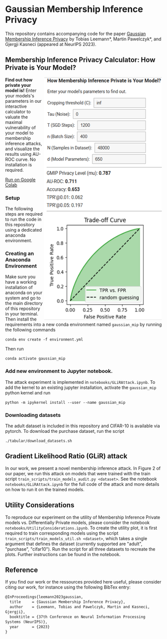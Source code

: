 # Gaussian Membership Inference Privacy

This repository contains accompanying code for the paper [Gaussian Membership Inference Privacy](https://arxiv.org/abs/2306.07273) by Tobias Leemann*, Martin Pawelczyk*, and Gjergji Kasneci (appeared at NeurIPS 2023).

## Membership Inference Privacy Calculator: How Private is Your Model? 

<a href="https://colab.research.google.com/drive/1R3yqS8k9bOhxp3WPmOmBKUvrKPTGKLjs?usp=sharing"><img align="right" width="378" height="778" src="https://raw.githubusercontent.com/tleemann/gaussian_mip/cpu-option/images/PrivacyCalculator.PNG"></a>

**Find out how private your model is!** Enter your models's parameters in our interactive calculator to valuate the maximal vulnerability of your model to membership inference attacks, and visualize the results using AU-ROC curve. No installation is required.

[Run on Google Colab](https://colab.research.google.com/drive/1R3yqS8k9bOhxp3WPmOmBKUvrKPTGKLjs?usp=sharing)

### Setup
The following steps are required to run the code in this repository using a dedicated anaconda environment.

### Creating an Anaconda Environment
Make sure you have a working installation of anaconda on your system and go to the main directory of this repository in your terminal.
Then install the requirements into a new conda environment named ```gaussian_mip``` by running the following commands 
```
conda env create -f environment.yml
```
Then run
```
conda activate gaussian_mip
```

### Add new environment to Jupyter notebook.
The attack experiment is implemented in ```notebooks/GLiRAttack.ipynb```. To add the kernel to an existing jupyter installation, activate the ```gaussian_mip``` python kernel and run

```
python -m ipykernel install --user --name gaussian_mip
```

### Downloading datasets
The adult dataset is included in this repository and CIFAR-10 is available via pytorch. To download the purchase dataset, run the script
```
./tabular/download_datasets.sh
```

## Gradient Likelihood Ratio (GLiR) attack

In our work, we present a novel membership inference attack. In Figure 2 of our paper, we run this attack on models that were trained with the train script ```train_scripts/train_models_audit.py <dataset>```. See the notebook ```notebooks/GLiRAttack.ipynb``` for the full code of the attack and more details on how to run it on the trained models.

## Utility Considerations

To reproduce our experiment on the utility of Membership Inference Private models vs. Differentially Private models, please consider the notebook ``notebooks/UtilityConsiderations.ipynb``. To create the utility plot, it is first required to train corresponding models using the script ``train_scripts/train_models_util.sh <dataset>``, which takes a single argument that defines the dataset (currently supported are "adult", "purchase", "cifar10"). Run the script for all three datasets to recreate the plots. Further instructions can be found in the notebook.


## Reference
If you find our work or the ressources provided here useful, please consider citing our work, for instance using the following BibTex entry:

```
@InProceedings{leemann2023gaussian,
  title     = {Gaussian Membership Inference Privacy},
  author    = {Leemann, Tobias and Pawelczyk, Martin and Kasneci, Gjergji},
  booktitle = {37th Conference on Neural Information Processing Systems (NeurIPS)},
  year      = {2023}
}
```
